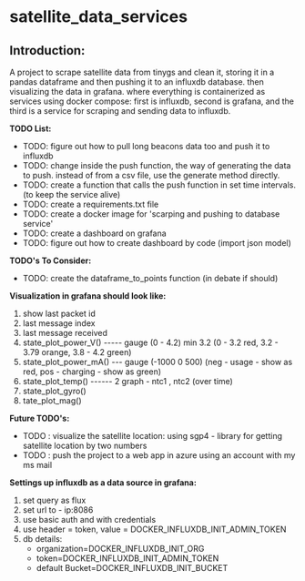 # satellite_data_services

## Introduction:

A project to scrape satellite data from tinygs and clean it, storing it in a pandas dataframe and then pushing it to an influxdb database. then visualizing the data in grafana.
where everything is containerized as services using docker compose: first is influxdb, second is grafana, and the third is a service for scraping and sending data to influxdb.

**TODO List:**

- TODO: figure out how to pull long beacons data too and push it to influxdb
- TODO: change inside the push function, the way of generating the data to push. instead of from a csv file, use the generate method directly.
- TODO: create a function that calls the push function in set time intervals. (to keep the service alive)
- TODO: create a requirements.txt file
- TODO: create a docker image for 'scarping and pushing to database service'
- TODO: create a dashboard on grafana
- TODO: figure out how to create dashboard by code (import json model)

**TODO's To Consider:**

- TODO: create the dataframe_to_points function (in debate if should)

**Visualization in grafana should look like:**

1. show last packet id
2. last message index
3. last message received
4. state_plot_power_V() ----- gauge (0 - 4.2) min 3.2 (0 - 3.2 red, 3.2 - 3.79 orange, 3.8 - 4.2 green)
5. state_plot_power_mA() --- gauge (-1000 0 500) (neg - usage - show as red, pos - charging - show as green)
6. state_plot_temp() ------ 2 graph - ntc1 , ntc2 (over time)
7. state_plot_gyro()
8. tate_plot_mag()

**Future TODO's:**

- TODO : visualize the satellite location: using sgp4 - library for getting satellite location by two numbers
- TODO : push the project to a web app in azure using an account with my ms mail

**Settings up influxdb as a data source in grafana:**

1. set query as flux
2. set url to - ip:8086
3. use basic auth and with credentials
4. use header = token, value = DOCKER_INFLUXDB_INIT_ADMIN_TOKEN
5. db details:
   - organization=DOCKER_INFLUXDB_INIT_ORG
   - token=DOCKER_INFLUXDB_INIT_ADMIN_TOKEN
   - default Bucket=DOCKER_INFLUXDB_INIT_BUCKET
